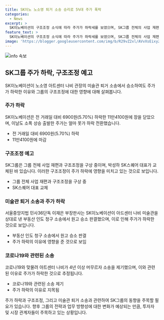 ```yaml
---
title: SK이노 노소영 퇴거 소송 승리로 5%대 주가 폭락
categories:
  - News
excerpt: >
  SK이노베이션의 구조조정 소식에 따라 주가가 하락세를 보였으며, SK그룹 전체의 사업 재편과 구조조정이 예고되고 있는 가운데, 노소영 아트센터 나비 관장의 미술관 퇴거 소송에서 SK이노베이션이 패소하고 주가가 하락했다. 이에 따라 SK스퀘어 대표가 교체되고, 노 관장은 최태원 SK그룹 회장과 이혼 소송 중으로 상고중이다.
feature_text: >
  SK이노베이션의 구조조정 소식에 따라 주가가 하락세를 보였으며, SK그룹 전체의 사업 재편과 구조조정이 예고되고 있는 가운데, 노소영 아트센터 나비 관장의 미술관 퇴거 소송에서 SK이노베이션이 패소하고 주가가 하락했다. 이에 따라 SK스퀘어 대표가 교체되고, 노 관장은 최태원 SK그룹 회장과 이혼 소송 중으로 상고중이다.
image: 'https://blogger.googleusercontent.com/img/b/R29vZ2xl/AVvXsEixyZcFfHzMRdzZMjFBmAUKJYCLCGyLL1o632UiGVXcaFdKo_bkvkuCioo0uUKlGfBVcT3P84aROyZIXSBEx3Aw5nCQ3pTgDom1WDC4m8eifvWiAmWEEVb4x6G_l8C0QH225ldMjyaFvpxGEBGNO37VmDTDMHGhJPq73UglMfDca1-0aw/s1600/blogspot.png'
---
```


<p><img src="https://blogger.googleusercontent.com/img/b/R29vZ2xl/AVvXsEixyZcFfHzMRdzZMjFBmAUKJYCLCGyLL1o632UiGVXcaFdKo_bkvkuCioo0uUKlGfBVcT3P84aROyZIXSBEx3Aw5nCQ3pTgDom1WDC4m8eifvWiAmWEEVb4x6G_l8C0QH225ldMjyaFvpxGEBGNO37VmDTDMHGhJPq73UglMfDca1-0aw/s1600/blogspot.png" alt="info 속보" /></p>

<h2 data-ke-size="size26">SK그룹 주가 하락, 구조조정 예고</h2>

<p data-ke-size="size16">SK이노베이션이 노소영 아트센터 나비 관장의 미술관 퇴거 소송에서 승소하여도 주가가 하락한 이유와 그룹의 구조조정에 대한 영향에 대해 살펴봅니다.</p>

<h3>주가 하락</h3>

<p data-ke-size="size16">SK이노베이션은 전 거래일 대비 6900원(5.70%) 하락한 11만4100원에 장을 닫았으며, 이날도 소폭 상승 출발한 주가는 얼마 못가 하락 전환했습니다.</p>

<ul>
  <li>전 거래일 대비 6900원(5.70%) 하락</li>
  <li>11만4100원에 마감</li>
</ul>

<h3>구조조정 예고</h3>

<p data-ke-size="size16">SK그룹은 그룹 전체 사업 재편과 구조조정을 구상 중이며, 박성하 SK스퀘어 대표가 교체된 바 있습니다. 이러한 구조조정이 주가 하락에 영향을 미치고 있는 것으로 보입니다.</p>

<ul>
  <li>그룹 전체 사업 재편과 구조조정을 구상 중</li>
  <li>SK스퀘어 대표 교체</li>
</ul>

<h3>미술관 퇴거 소송과 주가 하락</h3>

<p data-ke-size="size16">서울중앙지법 민사36단독 이재은 부장판사는 SK이노베이션이 아드센터 나비 미술관을 상대로 낸 부동산 인도 청구 소송에서 원고 승소 판결했으며, 이로 인해 주가가 하락한 것으로 보입니다.</p>

<ul>
  <li>부동산 인도 청구 소송에서 원고 승소 판결</li>
  <li>주가 하락의 이유에 영향을 준 것으로 보임</li>
</ul>

<h3>코로나19와 관련된 소송</h3>

<p data-ke-size="size16">코로나19와 맞물려 아트센터 나비가 4년 이상 머무르자 소송을 제기했으며, 이와 관련된 이유로 주가가 하락한 것으로 추정됩니다.</p>

<ul>
  <li>코로나19와 관련된 소송 제기</li>
  <li>주가 하락의 이유로 지목됨</li>
</ul>

<p data-ke-size="size16">주가 하락과 구조조정, 그리고 미술관 퇴거 소송과 관련하여 SK그룹의 동향을 주목할 필요가 있습니다. 향후 그룹의 전략과 업무 방향성에 대한 변화가 예상되는 만큼, 투자자 및 시장 관계자들이 주목하고 있는 상황입니다.</p>

